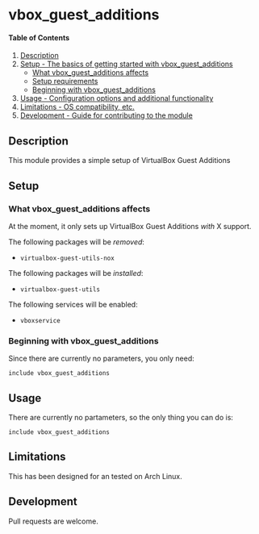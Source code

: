 # vbox_guest_additions

#### Table of Contents

1. [Description](#description)
2. [Setup - The basics of getting started with vbox_guest_additions](#setup)
    * [What vbox_guest_additions affects](#what-vbox_guest_additions-affects)
    * [Setup requirements](#setup-requirements)
    * [Beginning with vbox_guest_additions](#beginning-with-vbox_guest_additions)
3. [Usage - Configuration options and additional functionality](#usage)
4. [Limitations - OS compatibility, etc.](#limitations)
5. [Development - Guide for contributing to the module](#development)

## Description

This module provides a simple setup of VirtualBox Guest Additions

## Setup

### What vbox_guest_additions affects

At the moment, it only sets up VirtualBox Guest Additions _with_ X support.

The following packages will be _removed_:
* `virtualbox-guest-utils-nox`

The following packages will be _installed_:
* `virtualbox-guest-utils`

The following services will be enabled:
* `vboxservice`

### Beginning with vbox_guest_additions

Since there are currently no parameters, you only need:

```puppet
include vbox_guest_additions
```

## Usage

There are currently no partameters, so the only thing you can do is:

```puppet
include vbox_guest_additions
```

## Limitations

This has been designed for an tested on Arch Linux.

## Development

Pull requests are welcome.